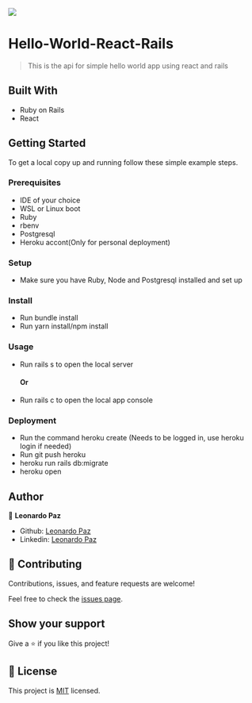 ![](https://img.shields.io/badge/Microverse-blueviolet)

# Hello-World-React-Rails

> This is the api for simple hello world app using react and rails


## Built With

- Ruby on Rails
- React

## Getting Started

To get a local copy up and running follow these simple example steps.

### Prerequisites

- IDE of your choice
- WSL or Linux boot
- Ruby
- rbenv
- Postgresql
- Heroku accont(Only for personal deployment)

### Setup

- Make sure you have Ruby, Node and Postgresql installed and set up

### Install

- Run bundle install
- Run yarn install/npm install

### Usage

- Run rails s to open the local server
  #### Or
- Run rails c to open the local app console

### Deployment

- Run the command heroku create (Needs to be logged in, use heroku login if needed)
- Run git push heroku <branch name>
- heroku run rails db:migrate
- heroku open

## Author

👤 **Leonardo Paz**

- Github: [Leonardo Paz](https://github.com/leolpaz)
- Linkedin: [Leonardo Paz](https://www.linkedin.com/in/leonardolpaz/)

## 🤝 Contributing

Contributions, issues, and feature requests are welcome!

Feel free to check the [issues page](../../issues/).

## Show your support

Give a ⭐️ if you like this project!


## 📝 License

This project is [MIT](./MIT.md) licensed.
